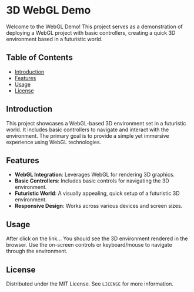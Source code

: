 # 3D WebGL Demo

Welcome to the WebGL Demo! This project serves as a demonstration of deploying a WebGL project with basic controllers, creating a quick 3D environment based in a futuristic world.

## Table of Contents
- [Introduction](#introduction)
- [Features](#features)
- [Usage](#usage)
- [License](#license)

## Introduction

This project showcases a WebGL-based 3D environment set in a futuristic world. It includes basic controllers to navigate and interact with the environment. The primary goal is to provide a simple yet immersive experience using WebGL technologies.

## Features

- **WebGL Integration**: Leverages WebGL for rendering 3D graphics.
- **Basic Controllers**: Includes basic controls for navigating the 3D environment.
- **Futuristic World**: A visually appealing, quick setup of a futuristic 3D environment.
- **Responsive Design**: Works across various devices and screen sizes.

## Usage

After click on the link... You should see the 3D environment rendered in the browser. Use the on-screen controls or keyboard/mouse to navigate through the environment.

## License

Distributed under the MIT License. See `LICENSE` for more information.
